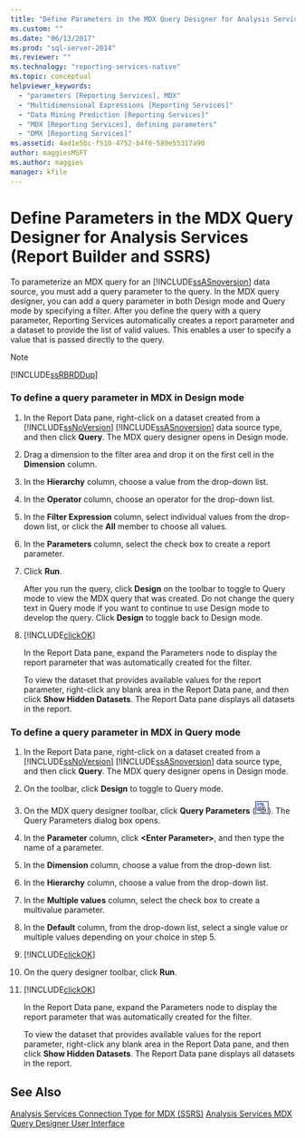 ```yaml
---
title: "Define Parameters in the MDX Query Designer for Analysis Services (Report Builder and SSRS) | Microsoft Docs"
ms.custom: ""
ms.date: "06/13/2017"
ms.prod: "sql-server-2014"
ms.reviewer: ""
ms.technology: "reporting-services-native"
ms.topic: conceptual
helpviewer_keywords: 
  - "parameters [Reporting Services], MDX"
  - "Multidimensional Expressions [Reporting Services]"
  - "Data Mining Prediction [Reporting Services]"
  - "MDX [Reporting Services], defining parameters"
  - "DMX [Reporting Services]"
ms.assetid: 4ad1e5bc-f510-4752-b4f6-589e55317a90
author: maggiesMSFT
ms.author: maggies
manager: kfile
---
```

# Define Parameters in the MDX Query Designer for Analysis Services (Report Builder and SSRS)
  To parameterize an MDX query for an [!INCLUDE[ssASnoversion](../../../includes/ssasnoversion-md.md)] data source, you must add a query parameter to the query. In the MDX query designer, you can add a query parameter in both Design mode and Query mode by specifying a filter. After you define the query with a query parameter, Reporting Services automatically creates a report parameter and a dataset to provide the list of valid values. This enables a user to specify a value that is passed directly to the query.

> [!NOTE]
>  [!INCLUDE[ssRBRDDup](../../includes/ssrbrddup-md.md)]

### To define a query parameter in MDX in Design mode

1.  In the Report Data pane, right-click on a dataset created from a [!INCLUDE[ssNoVersion](../../../includes/ssnoversion-md.md)] [!INCLUDE[ssASnoversion](../../../includes/ssasnoversion-md.md)] data source type, and then click **Query**. The MDX query designer opens in Design mode.

2.  Drag a dimension to the filter area and drop it on the first cell in the **Dimension** column.

3.  In the **Hierarchy** column, choose a value from the drop-down list.

4.  In the **Operator** column, choose an operator for the drop-down list.

5.  In the **Filter Expression** column, select individual values from the drop-down list, or click the **All** member to choose all values.

6.  In the **Parameters** column, select the check box to create a report parameter.

7.  Click **Run**.

     After you run the query, click **Design** on the toolbar to toggle to Query mode to view the MDX query that was created. Do not change the query text in Query mode if you want to continue to use Design mode to develop the query. Click **Design** to toggle back to Design mode.

8.  [!INCLUDE[clickOK](../../../includes/clickok-md.md)]

     In the Report Data pane, expand the Parameters node to display the report parameter that was automatically created for the filter.

     To view the dataset that provides available values for the report parameter, right-click any blank area in the Report Data pane, and then click **Show Hidden Datasets**. The Report Data pane displays all datasets in the report.

### To define a query parameter in MDX in Query mode

1.  In the Report Data pane, right-click on a dataset created from a [!INCLUDE[ssNoVersion](../../../includes/ssnoversion-md.md)] [!INCLUDE[ssASnoversion](../../../includes/ssasnoversion-md.md)] data source type, and then click **Query**. The MDX query designer opens in Design mode.

2.  On the toolbar, click **Design** to toggle to Query mode.

3.  On the MDX query designer toolbar, click **Query Parameters** (![Icon for the Query Parameters dialog box](../../analysis-services/media/iconqueryparameter.gif "Icon for the Query Parameters dialog box")). The Query Parameters dialog box opens.

4.  In the **Parameter** column, click **\<Enter Parameter>**, and then type the name of a parameter.

5.  In the **Dimension** column, choose a value from the drop-down list.

6.  In the **Hierarchy** column, choose a value from the drop-down list.

7.  In the **Multiple values** column, select the check box to create a multivalue parameter.

8.  In the **Default** column, from the drop-down list, select a single value or multiple values depending on your choice in step 5.

9. [!INCLUDE[clickOK](../../../includes/clickok-md.md)]

10. On the query designer toolbar, click **Run**.

11. [!INCLUDE[clickOK](../../../includes/clickok-md.md)]

     In the Report Data pane, expand the Parameters node to display the report parameter that was automatically created for the filter.

     To view the dataset that provides available values for the report parameter, right-click any blank area in the Report Data pane, and then click **Show Hidden Datasets**. The Report Data pane displays all datasets in the report.

## See Also
 [Analysis Services Connection Type for MDX &#40;SSRS&#41;](analysis-services-connection-type-for-mdx-ssrs.md) 
 [Analysis Services MDX Query Designer User Interface](analysis-services-mdx-query-designer-user-interface.md)


